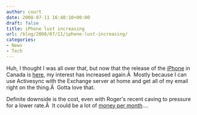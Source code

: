 ```yaml
---
author: court
date: 2008-07-11 16:48:10+00:00
draft: false
title: iPhone lust increasing
url: /blog/2008/07/11/iphone-lust-increasing/
categories:
- News
- Tech
---
```


Huh, I thought I was all over that, but now that the release of the [iPhone](http://apple.com/ca/iphone) in Canada is [here](http://cnews.canoe.ca/CNEWS/MediaNews/2008/07/11/6129606-cp.html), my interest has increased again.Â  Mostly because I can use Activesync with the Exchange server at home and get all of my email right on the thing.Â  Gotta love that.

Definite downside is the cost, even with Roger's recent caving to pressure for a lower rate.Â  It could be a lot of [money per month](http://www.rogers.com/web/content/wireless-products/iphone_voice_data_packages)....
